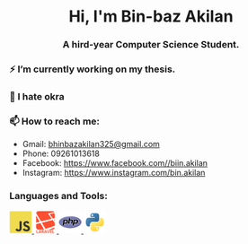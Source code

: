 <h1 align="center">Hi, I'm Bin-baz Akilan</h1>
<h3 align="center">A hird-year Computer Science Student.</h3>

### ⚡ I’m currently working on my thesis.
### 🥬 I hate okra
### 📫 How to reach me:
- Gmail: bhinbazakilan325@gmail.com
- Phone: 09261013618
- Facebook: https://www.facebook.com//biin.akilan
- Instagram: https://www.instagram.com/bin.akilan



<h3 align="left">Languages and Tools:</h3>
<p align="left"> <a href="https://developer.mozilla.org/en-US/docs/Web/JavaScript" target="_blank" rel="noreferrer"> <img src="https://raw.githubusercontent.com/devicons/devicon/master/icons/javascript/javascript-original.svg" alt="javascript" width="40" height="40"/> </a> <a href="https://laravel.com/" target="_blank" rel="noreferrer"> <img src="https://raw.githubusercontent.com/devicons/devicon/master/icons/laravel/laravel-plain-wordmark.svg" alt="laravel" width="40" height="40"/> </a> <a href="https://www.php.net" target="_blank" rel="noreferrer"> <img src="https://raw.githubusercontent.com/devicons/devicon/master/icons/php/php-original.svg" alt="php" width="40" height="40"/> </a> <a href="https://www.python.org" target="_blank" rel="noreferrer"> <img src="https://raw.githubusercontent.com/devicons/devicon/master/icons/python/python-original.svg" alt="python" width="40" height="40"/> </a> </p>

